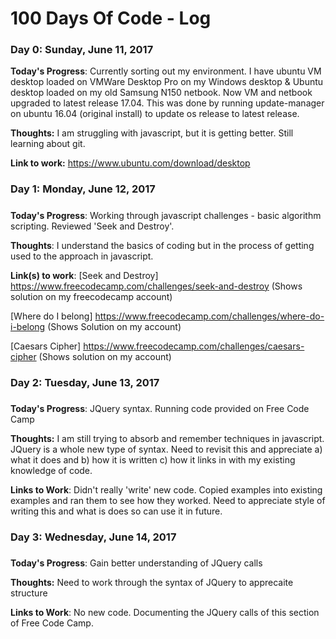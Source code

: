 # 100 Days Of Code - Log

### Day 0: Sunday, June 11, 2017


**Today's Progress**:  Currently sorting out my environment. I have ubuntu VM desktop loaded on VMWare Desktop Pro on my Windows desktop & Ubuntu desktop loaded on my old Samsung N150 netbook. Now VM and netbook upgraded to latest release 17.04. This was done by running update-manager on ubuntu 16.04 (original install) to update os release to latest release.

**Thoughts:** I am struggling with javascript, but it is getting better. Still learning about git.

**Link to work:** https://www.ubuntu.com/download/desktop

### Day 1: Monday, June 12, 2017 
##### 

**Today's Progress**: Working through javascript challenges - basic algorithm scripting. Reviewed 'Seek and Destroy'.

**Thoughts**: I understand the basics of coding but in the process of getting used to the approach in javascript.

**Link(s) to work**: 
[Seek and Destroy] https://www.freecodecamp.com/challenges/seek-and-destroy (Shows solution on my freecodecamp account)

[Where do I belong] https://www.freecodecamp.com/challenges/where-do-i-belong (Shows Solution on my account)

[Caesars Cipher] https://www.freecodecamp.com/challenges/caesars-cipher (Shows solution on my account)

### Day 2: Tuesday, June 13, 2017 
##### 

**Today's Progress**: JQuery syntax. Running code provided on Free Code Camp

**Thoughts:** I am still trying to absorb and remember techniques in javascript. JQuery is a whole new type of syntax. Need to revisit this and appreciate a) what it does and b) how it is written c) how it links in with my existing knowledge of code. 

**Links to Work**: Didn't really 'write' new code. Copied examples into existing examples and ran them to see how they worked. Need to appreciate style of writing this and what is does so can use it in future.

### Day 3: Wednesday, June 14, 2017 
##### 

**Today's Progress**: Gain better understanding of JQuery calls

**Thoughts:** Need to work through the syntax of JQuery to apprecaite structure

**Links to Work**: No new code. Documenting the JQuery calls of this section of Free Code Camp.
